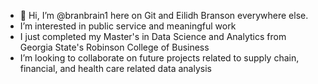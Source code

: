 - 👋 Hi, I’m @branbrain1 here on Git and Eilidh Branson everywhere else.
- I’m interested in public service and meaningful work
- I just completed my Master's in Data Science and Analytics from Georgia State's Robinson College of Business
- I’m looking to collaborate on future projects related to supply chain, financial, and health care related data analysis
  

<!---
branbrain1/branbrain1 is a ✨ special ✨ repository because its `README.md` (this file) appears on your GitHub profile.
You can click the Preview link to take a look at your changes.
--->
